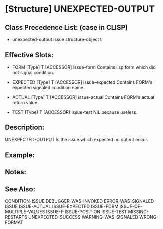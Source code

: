 # [Structure] UNEXPECTED-OUTPUT

## Class Precedence List: (case in CLISP)

* unexpected-output issue structure-object t

## Effective Slots:

* FORM [Type] T
[ACCESSOR] issue-form
Contains lisp form which did not signal condition.

* EXPECTED [Type] T
[ACCESSOR] issue-expected
Contains FORM's expected signaled condition name.

* ACTUAL [Type] T
[ACCESSOR] issue-actual
Contains FORM's actual return value.

* TEST [Type] T
[ACCESSOR] issue-test
NIL because useless.

## Description:
UNEXPECTED-OUTPUT is the issue which expected no output occur.

## Example:

## Notes:

## See Also:

CONDITION-ISSUE
DEBUGGER-WAS-INVOKED
ERROR-WAS-SIGNALED
ISSUE
ISSUE-ACTUAL
ISSUE-EXPECTED
ISSUE-FORM
ISSUE-OF-MULTIPLE-VALUES
ISSUE-P
ISSUE-POSITION
ISSUE-TEST
MISSING-RESTARTS
UNEXPECTED-SUCCESS
WARNING-WAS-SIGNALED
WRONG-FORMAT

